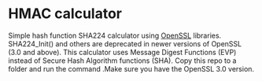 # HMAC calculator
Simple hash function SHA224 calculator using [OpenSSL](https://www.openssl.org/docs/manmaster/man3/SHA256.html) libraries. SHA224_Init() and others are deprecated in newer versions of OpenSSL (3.0 and above). This calculator uses Message Digest Functions (EVP) instead of Secure Hash Algorithm functions (SHA). Copy this repo to a folder and run the command .Make sure you have the OpenSSL 3.0 version.
